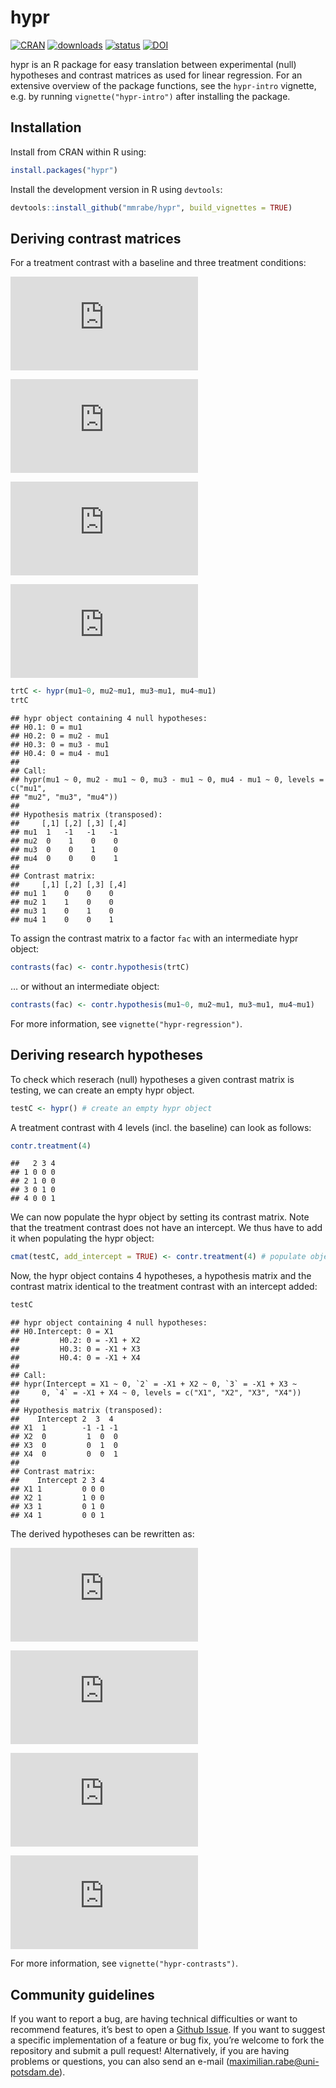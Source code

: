 hypr
====

[![CRAN](https://www.r-pkg.org/badges/version/hypr)](https://cran.r-project.org/package=hypr)
[![downloads](https://cranlogs.r-pkg.org/badges/hypr)](https://cran.r-project.org/package=hypr)
[![status](https://joss.theoj.org/papers/10.21105/joss.02134/status.svg)](https://joss.theoj.org/papers/10.21105/joss.02134)
[![DOI](https://zenodo.org/badge/208564895.svg)](https://zenodo.org/badge/latestdoi/208564895)

hypr is an R package for easy translation between experimental (null)
hypotheses and contrast matrices as used for linear regression. For an
extensive overview of the package functions, see the `hypr-intro`
vignette, e.g. by running `vignette("hypr-intro")` after installing the
package.

Installation
------------

Install from CRAN within R using:

``` r
install.packages("hypr")
```

Install the development version in R using `devtools`:

``` r
devtools::install_github("mmrabe/hypr", build_vignettes = TRUE)
```

Deriving contrast matrices
--------------------------

For a treatment contrast with a baseline and three treatment conditions:

![](https://latex.codecogs.com/gif.latex?H_%7B0_1%7D:%20%5C;%20%5Cmu_1%20%3D%200)

![](https://latex.codecogs.com/gif.latex?H_%7B0_2%7D:%20%5C;%20%5Cmu_2%20%3D%20%5Cmu_1)

![](https://latex.codecogs.com/gif.latex?H_%7B0_3%7D:%20%5C;%20%5Cmu_3%20%3D%20%5Cmu_1)

![](https://latex.codecogs.com/gif.latex?H_%7B0_4%7D:%20%5C;%20%5Cmu_4%20%3D%20%5Cmu_1)

``` r
trtC <- hypr(mu1~0, mu2~mu1, mu3~mu1, mu4~mu1)
trtC
```

    ## hypr object containing 4 null hypotheses:
    ## H0.1: 0 = mu1
    ## H0.2: 0 = mu2 - mu1
    ## H0.3: 0 = mu3 - mu1
    ## H0.4: 0 = mu4 - mu1
    ## 
    ## Call:
    ## hypr(mu1 ~ 0, mu2 - mu1 ~ 0, mu3 - mu1 ~ 0, mu4 - mu1 ~ 0, levels = c("mu1", 
    ## "mu2", "mu3", "mu4"))
    ## 
    ## Hypothesis matrix (transposed):
    ##     [,1] [,2] [,3] [,4]
    ## mu1  1   -1   -1   -1  
    ## mu2  0    1    0    0  
    ## mu3  0    0    1    0  
    ## mu4  0    0    0    1  
    ## 
    ## Contrast matrix:
    ##     [,1] [,2] [,3] [,4]
    ## mu1 1    0    0    0   
    ## mu2 1    1    0    0   
    ## mu3 1    0    1    0   
    ## mu4 1    0    0    1

To assign the contrast matrix to a factor `fac` with an intermediate
hypr object:

``` r
contrasts(fac) <- contr.hypothesis(trtC)
```

… or without an intermediate object:

``` r
contrasts(fac) <- contr.hypothesis(mu1~0, mu2~mu1, mu3~mu1, mu4~mu1) 
```

For more information, see `vignette("hypr-regression")`.

Deriving research hypotheses
----------------------------

To check which reserach (null) hypotheses a given contrast matrix is
testing, we can create an empty hypr object.

``` r
testC <- hypr() # create an empty hypr object
```

A treatment contrast with 4 levels (incl. the baseline) can look as
follows:

``` r
contr.treatment(4)
```

    ##   2 3 4
    ## 1 0 0 0
    ## 2 1 0 0
    ## 3 0 1 0
    ## 4 0 0 1

We can now populate the hypr object by setting its contrast matrix. Note
that the treatment contrast does not have an intercept. We thus have to
add it when populating the hypr object:

``` r
cmat(testC, add_intercept = TRUE) <- contr.treatment(4) # populate object via contrast matrix
```

Now, the hypr object contains 4 hypotheses, a hypothesis matrix and the
contrast matrix identical to the treatment contrast with an intercept
added:

``` r
testC
```

    ## hypr object containing 4 null hypotheses:
    ## H0.Intercept: 0 = X1
    ##         H0.2: 0 = -X1 + X2
    ##         H0.3: 0 = -X1 + X3
    ##         H0.4: 0 = -X1 + X4
    ## 
    ## Call:
    ## hypr(Intercept = X1 ~ 0, `2` = -X1 + X2 ~ 0, `3` = -X1 + X3 ~ 
    ##     0, `4` = -X1 + X4 ~ 0, levels = c("X1", "X2", "X3", "X4"))
    ## 
    ## Hypothesis matrix (transposed):
    ##    Intercept 2  3  4 
    ## X1  1        -1 -1 -1
    ## X2  0         1  0  0
    ## X3  0         0  1  0
    ## X4  0         0  0  1
    ## 
    ## Contrast matrix:
    ##    Intercept 2 3 4
    ## X1 1         0 0 0
    ## X2 1         1 0 0
    ## X3 1         0 1 0
    ## X4 1         0 0 1

The derived hypotheses can be rewritten as:

![](https://latex.codecogs.com/gif.latex?H_%7B0_1%7D:%20%5C;%20%5Cmu_1%20%3D%200)

![](https://latex.codecogs.com/gif.latex?H_%7B0_2%7D:%20%5C;%20%5Cmu_2%20%3D%20%5Cmu_1)

![](https://latex.codecogs.com/gif.latex?H_%7B0_3%7D:%20%5C;%20%5Cmu_3%20%3D%20%5Cmu_1)

![](https://latex.codecogs.com/gif.latex?H_%7B0_4%7D:%20%5C;%20%5Cmu_4%20%3D%20%5Cmu_1)

For more information, see `vignette("hypr-contrasts")`.

Community guidelines
--------------------

If you want to report a bug, are having technical difficulties or want
to recommend features, it’s best to open a [Github
Issue](https://github.com/mmrabe/hypr/issues/new/choose). If you want to
suggest a specific implementation of a feature or bug fix, you’re
welcome to fork the repository and submit a pull request! Alternatively,
if you are having problems or questions, you can also send an e-mail
(<a href="mailto:maximilian.rabe@uni-potsdam.de" class="email">maximilian.rabe@uni-potsdam.de</a>).
